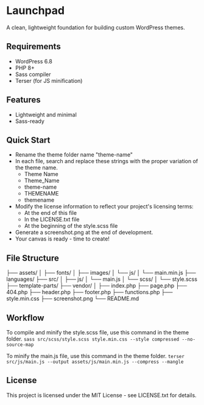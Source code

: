 # Launchpad
A clean, lightweight foundation for building custom WordPress themes.

## Requirements
- WordPress 6.8
- PHP 8+
- Sass compiler
- Terser (for JS minification)

## Features
- Lightweight and minimal
- Sass-ready

## Quick Start
- Rename the theme folder name "theme-name"
- In each file, search and replace these strings with the proper variation of the theme name.
    - Theme Name
    - Theme_Name
    - theme-name
    - THEMENAME
    - themename
- Modify the license information to reflect your project's licensing terms:
    - At the end of this file
    - In the LICENSE.txt file
    - At the beginning of the style.scss file
- Generate a screenshot.png at the end of development.
- Your canvas is ready - time to create!

## File Structure
├── assets/
│   ├── fonts/
│   ├── images/
│   └── js/
│       └── main.min.js
├── languages/
├── src/
│   ├── js/
│       └── main.js
│   └── scss/
│       └── style.scss
├── template-parts/
├── vendor/
│
├── index.php
├── page.php
├── 404.php
├── header.php
├── footer.php
├── functions.php
├── style.min.css
├── screenshot.png
└── README.md


## Workflow
To compile and minify the style.scss file, use this command in the theme folder.
```sass src/scss/style.scss style.min.css --style compressed --no-source-map```

To minify the main.js file, use this command in the theme folder.
```terser src/js/main.js --output assets/js/main.min.js --compress --mangle```

## License
This project is licensed under the MIT License - see LICENSE.txt for details.